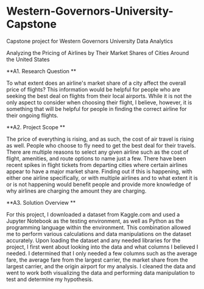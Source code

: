 # Western-Governors-University-Capstone
Capstone project for Western Governors University Data Analytics


Analyzing the Pricing of Airlines by Their Market Shares of Cities Around the United States


**A1. Research Question
**

To what extent does an airline's market share of a city affect the overall price of flights? This information would be helpful for people who are seeking the best deal on flights from their local airports. While it is not the only aspect to consider when choosing their flight, I believe, however, it is something that will be helpful for people in finding the correct airline for their ongoing flights.

**A2. Project Scope
**

The price of everything is rising, and as such, the cost of air travel is rising as well. People who choose to fly need to get the best deal for their travels. There are multiple reasons to select any given airline such as the cost of flight, amenities, and route options to name just a few. There have been recent spikes in flight tickets from departing cities where certain airlines appear to have a major market share. Finding out if this is happening, with either one airline specifically, or with multiple airlines and to what extent it is or is not happening would benefit people and provide more knowledge of why airlines are charging the amount they are charging.

**A3. Solution Overview
**

For this project, I downloaded a dataset from Kaggle.com and used a Jupyter Notebook as the testing environment, as well as Python as the programming language within the environment. This combination allowed me to perform various calculations and data manipulations on the dataset accurately. Upon loading the dataset and any needed libraries for the project, I first went about looking into the data and what columns I believed I needed. I determined that I only needed a few columns such as the average fare, the average fare from the largest carrier, the market share from the largest carrier, and the origin airport for my analysis. I cleaned the data and went to work both visualizing the data and performing data manipulation to test and determine my hypothesis. 
